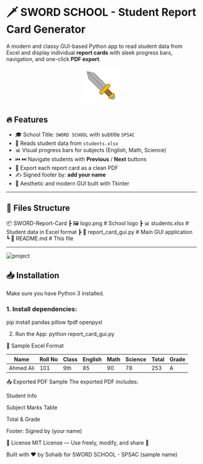 # 🗡️ SWORD SCHOOL - Student Report Card Generator

A modern and classy GUI-based Python app to read student data from Excel and display individual **report cards** with sleek progress bars, navigation, and one-click **PDF export**.

<p align="center">
  <img src="logo.png" width="100" />
</p>

## 🔥 Features

- 🎓 School Title: `SWORD SCHOOL` with subtitle `SPSAC`
- 📖 Reads student data from `students.xlsx`
- 📊 Visual progress bars for subjects (English, Math, Science)
- ⏮️ ⏭️ Navigate students with **Previous** / **Next** buttons
- 📄 Export each report card as a clean PDF
- ✍️ Signed footer by: **add your name**
- 💅 Aesthetic and modern GUI built with Tkinter

---

## 📁 Files Structure

📦 SWORD-Report-Card
┣ 🖼️ logo.png # School logo
┣ 📊 students.xlsx # Student data in Excel format
┣ 🐍 report_card_gui.py # Main GUI application
┗ 📄 README.md # This file


---
![project](https://github.com/user-attachments/assets/be750dd1-162b-4506-93ff-f79cc4711b4a)


## 📥 Installation

Make sure you have Python 3 installed.

### 1. Install dependencies:

pip install pandas pillow fpdf openpyxl

2. Run the App:
python report_card_gui.py

📘 Sample Excel Format

| Name        | Roll No | Class | English | Math | Science | Total | Grade |
|-------------|---------|-------|---------|------|---------|-------|-------|
| Ahmed Ali   | 101     | 9th   | 85      | 90   | 78      | 253   | A     |

📤 Exported PDF Sample
The exported PDF includes:

Student Info

Subject Marks Table

Total & Grade

Footer: Signed by (your name) 

📃 License
MIT License — Use freely, modify, and share 🙌

Built with ❤️ by Sohaib for  SWORD SCHOOL - SPSAC (sample name) 



